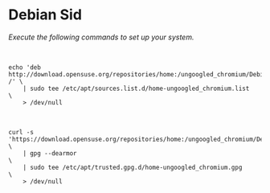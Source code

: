 
# Debian Sid

*Execute the following commands to set up your system.*

<br>

```shell
echo 'deb http://download.opensuse.org/repositories/home:/ungoogled_chromium/Debian_Sid/ /' \
    | sudo tee /etc/apt/sources.list.d/home-ungoogled_chromium.list                         \
    > /dev/null
```

<br>

```shell
curl -s 'https://download.opensuse.org/repositories/home:/ungoogled_chromium/Debian_Sid/Release.key'    \
    | gpg --dearmor                                                                                     \
    | sudo tee /etc/apt/trusted.gpg.d/home-ungoogled_chromium.gpg                                       \
    > /dev/null
```
